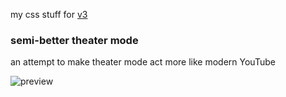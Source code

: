 my css stuff for [v3](https://vorapis.pages.dev)

### semi-better theater mode
an attempt to make theater mode act more like modern YouTube

![preview](semi-better_theater_mode.gif)
